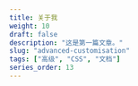 ```yaml
---
title: 关于我
weight: 10
draft: false
description: "这是第一篇文章。"
slug: "advanced-customisation"
tags: ["高级", "CSS", "文档"]
series_order: 13
---
```


